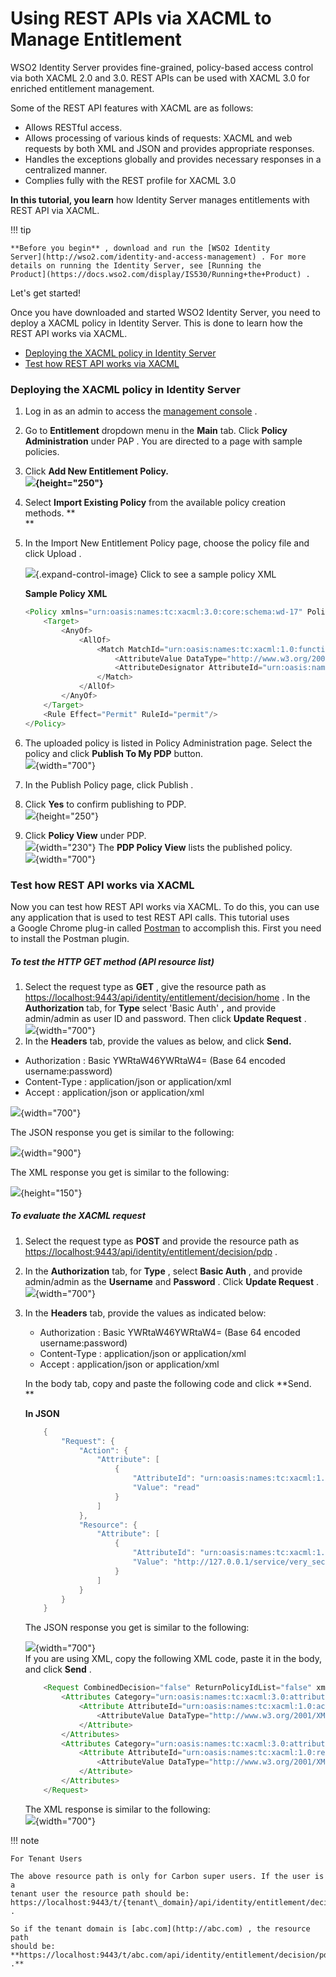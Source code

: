 # Using REST APIs via XACML to Manage Entitlement

WSO2 Identity Server provides fine-grained, policy-based access control
via both XACML 2.0 and 3.0. REST APIs can be used with XACML 3.0 for
enriched entitlement management.

Some of the REST API features with XACML are as follows:

-   Allows RESTful access.
-   Allows processing of various kinds of requests: XACML and web
    requests by both XML and JSON and provides appropriate responses.
-   Handles the exceptions globally and provides necessary responses in
    a centralized manner.
-   Complies fully with the REST profile for XACML 3.0  
      

**In this tutorial, you learn** how Identity Server manages entitlements
with REST API via XACML.

!!! tip
    
    **Before you begin** , download and run the [WSO2 Identity
    Server](http://wso2.com/identity-and-access-management) . For more
    details on running the Identity Server, see [Running the
    Product](https://docs.wso2.com/display/IS530/Running+the+Product) .
    

Let's get started!

Once you have downloaded and started WSO2 Identity Server, you need to
deploy a XACML policy in Identity Server. This is done to learn how the
REST API works via XACML.

-   [Deploying the XACML policy in Identity
    Server](#UsingRESTAPIsviaXACMLtoManageEntitlement-DeployingtheXACMLpolicyinIdentityServer)
-   [Test how REST API works via
    XACML](#UsingRESTAPIsviaXACMLtoManageEntitlement-TesthowRESTAPIworksviaXACML)

### Deploying the XACML policy in Identity Server

1.  Log in as an admin to access the [management
    console](https://docs.wso2.com/display/IS530/Getting+Started+with+the+Management+Console)
    .
2.  Go to **Entitlement** dropdown menu in the **Main** tab. Click
    **Policy Administration** under PAP . You are directed to a page
    with sample policies.
3.  Click **Add New Entitlement Policy.  
    ****![](attachments/103331477/103331494.png){height="250"}******
4.  Select **Import Existing Policy** from the available policy creation
    methods. **  
    **
5.  In the Import New Entitlement Policy page, choose the policy file
    and click Upload .

    ![](images/icons/grey_arrow_down.png){.expand-control-image} Click
    to see a sample policy XML

    **Sample Policy XML**

    ``` java
    <Policy xmlns="urn:oasis:names:tc:xacml:3.0:core:schema:wd-17" PolicyId="samplePolicy" RuleCombiningAlgId="urn:oasis:names:tc:xacml:3.0:rule-combining-algorithm:deny-overrides" Version="1.0">
        <Target>
            <AnyOf>
                <AllOf>
                    <Match MatchId="urn:oasis:names:tc:xacml:1.0:function:string-equal">
                        <AttributeValue DataType="http://www.w3.org/2001/XMLSchema#string">read</AttributeValue>
                        <AttributeDesignator AttributeId="urn:oasis:names:tc:xacml:1.0:action:action-id" Category="urn:oasis:names:tc:xacml:3.0:attribute-category:action" DataType="http://www.w3.org/2001/XMLSchema#string" MustBePresent="true"/>
                    </Match>
                </AllOf>
            </AnyOf>
        </Target>
        <Rule Effect="Permit" RuleId="permit"/>
    </Policy>
    ```

6.  The uploaded policy is listed in Policy Administration page. Select
    the policy and click **Publish To My PDP** button.  
    ![](attachments/103331477/103331485.png){width="700"}
7.  In the Publish Policy page, click Publish .
8.  Click **Yes** to confirm publishing to PDP.  
    ![](attachments/103331477/103331487.png){height="250"}
9.  Click **Policy View** under PDP.  
    ![](attachments/103331477/103331488.png){width="230"} The **PDP
    Policy View** lists the published policy.  
    ![](attachments/103331477/103331489.png){width="700"}

### Test how REST API works via XACML

Now you can test how REST API works via XACML. To do this, you can use
any application that is used to test REST API calls. This tutorial uses
a Google Chrome plug-in called
[Postman](https://chrome.google.com/webstore/detail/postman/fhbjgbiflinjbdggehcddcbncdddomop?hl=en)
to accomplish this. First you need to install the Postman plugin.

##### To test the HTTP **GET method (API resource list)**

1.  Select the request type as **GET** , give the resource path as
    <https://localhost:9443/api/identity/entitlement/decision/home> . In
    the **Authorization** tab, for **Type** select 'Basic Auth' **,**
    and provide admin/admin as user ID and password. Then click **Update
    Request** .  
    ![](attachments/103331477/103331490.png){width="700"}
2.  In the **Headers** tab, provide the values as below, and click
    **Send.**

-   Authorization : Basic YWRtaW46YWRtaW4= (Base 64 encoded
    username:password)
-   Content-Type : application/json or application/xml
-   Accept : application/json or application/xml

![](attachments/103331477/103331491.png){width="700"}

The JSON response you get is similar to the following:

![](attachments/103331477/103331478.png){width="900"}

The XML response you get is similar to the following:

![](attachments/103331477/103331479.png){height="150"}

##### To evaluate the XACML request

1.  Select the request type as **POST** and provide the resource path as
    <https://localhost:9443/api/identity/entitlement/decision/pdp> .
2.  In the **Authorization** tab, for **Type** , select **Basic Auth** ,
    and provide admin/admin as the **Username** and **Password** . Click
    **Update Request** .  
    ![](attachments/103331477/103331480.png){width="700"}
3.  In the **Headers** tab, provide the values as indicated below:

    -   Authorization : Basic YWRtaW46YWRtaW4= (Base 64 encoded
        username:password)
    -   Content-Type : application/json or application/xml
    -   Accept : application/json or application/xml

      
    In the body tab, copy and paste the following code and click
    **Send.  
    **

    **In JSON**

    ``` java
        {
            "Request": {
                "Action": {
                    "Attribute": [
                        {
                            "AttributeId": "urn:oasis:names:tc:xacml:1.0:action:action-id",
                            "Value": "read"
                        }
                    ]
                },
                "Resource": {
                    "Attribute": [
                        {
                            "AttributeId": "urn:oasis:names:tc:xacml:1.0:resource:resource-id",
                            "Value": "http://127.0.0.1/service/very_secure/"
                        }
                    ]
                }
            }
        }
    ```

    The JSON response you get is similar to the following:

    ![](attachments/103331477/103331482.png){width="700"}  
    If you are using XML, copy the following XML code, paste it in the
    body, and click **Send** .

    ``` java
        <Request CombinedDecision="false" ReturnPolicyIdList="false" xmlns="urn:oasis:names:tc:xacml:3.0:core:schema:wd-17">
            <Attributes Category="urn:oasis:names:tc:xacml:3.0:attribute-category:action">
                <Attribute AttributeId="urn:oasis:names:tc:xacml:1.0:action:action-id" IncludeInResult="false">
                    <AttributeValue DataType="http://www.w3.org/2001/XMLSchema#string">read</AttributeValue>
                </Attribute>
            </Attributes>
            <Attributes Category="urn:oasis:names:tc:xacml:3.0:attribute-category:resource">
                <Attribute AttributeId="urn:oasis:names:tc:xacml:1.0:resource:resource-id" IncludeInResult="false">
                    <AttributeValue DataType="http://www.w3.org/2001/XMLSchema#string">http://127.0.0.1/service/very_secure/ </AttributeValue>
                </Attribute>
            </Attributes>
        </Request>
    ```

    The XML response is similar to the following:  
    ![](attachments/103331477/103331483.png){width="700"}

!!! note
    
    For Tenant Users
    
    The above resource path is only for Carbon super users. If the user is a
    tenant user the resource path should be:
    https://localhost:9443/t/{tenant\_domain}/api/identity/entitlement/decision/pdp
    .
    
    So if the tenant domain is [abc.com](http://abc.com) , the resource path
    should be:
    **https://localhost:9443/t/abc.com/api/identity/entitlement/decision/pdp
    .**
    
